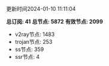 更新时间2024-01-10 11:11:04

**总订阅: 41**
**总节点: 5872**
**有效节点: 2099**
- v2ray节点: 1483
- trojan节点: 253
- ss节点: 359
- ssr节点: 4
